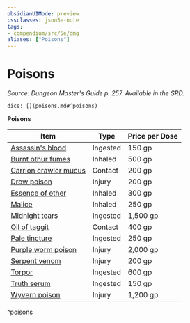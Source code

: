 ```yaml
---
obsidianUIMode: preview
cssclasses: json5e-note
tags:
- compendium/src/5e/dmg
aliases: ["Poisons"]
---
```

# Poisons
*Source: Dungeon Master's Guide p. 257. Available in the SRD.* 

`dice: [](poisons.md#^poisons)`

**Poisons**

| Item | Type | Price per Dose |
|------|------|----------------|
| [Assassin's blood](z_compendium/items/assassins-blood.md) | Ingested | 150 gp |
| [Burnt othur fumes](z_compendium/items/burnt-othur-fumes.md) | Inhaled | 500 gp |
| [Carrion crawler mucus](z_compendium/items/carrion-crawler-mucus.md) | Contact | 200 gp |
| [Drow poison](z_compendium/items/drow-poison.md) | Injury | 200 gp |
| [Essence of ether](z_compendium/items/essence-of-ether.md) | Inhaled | 300 gp |
| [Malice](z_compendium/items/malice.md) | Inhaled | 250 gp |
| [Midnight tears](z_compendium/items/midnight-tears.md) | Ingested | 1,500 gp |
| [Oil of taggit](z_compendium/items/oil-of-taggit.md) | Contact | 400 gp |
| [Pale tincture](z_compendium/items/pale-tincture.md) | Ingested | 250 gp |
| [Purple worm poison](z_compendium/items/purple-worm-poison.md) | Injury | 2,000 gp |
| [Serpent venom](z_compendium/items/serpent-venom.md) | Injury | 200 gp |
| [Torpor](z_compendium/items/torpor.md) | Ingested | 600 gp |
| [Truth serum](z_compendium/items/truth-serum.md) | Ingested | 150 gp |
| [Wyvern poison](z_compendium/items/wyvern-poison.md) | Injury | 1,200 gp |
^poisons